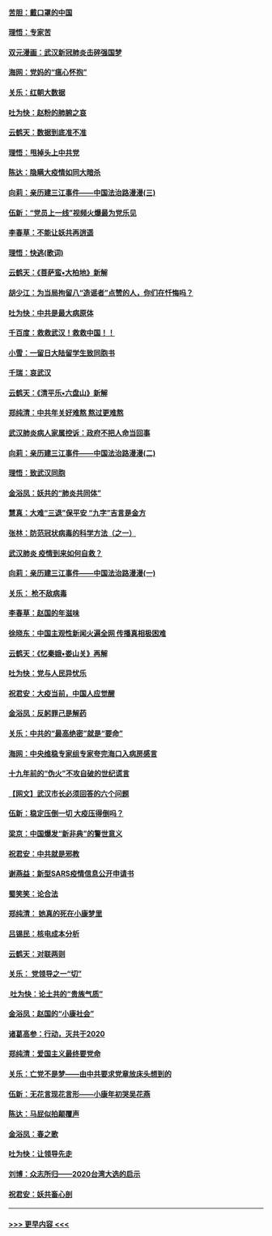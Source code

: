 #### [苦胆：戴口罩的中国](../pages/nsc993/n11845576.md?t=02051733) 
#### [理悟：专家苦](../pages/nsc993/n11845564.md?t=02051733) 
#### [双元漫画：武汉新冠肺炎击碎强国梦](../pages/nsc993/n11843320.md?t=02051733) 
#### [海网：党妈的“瘟心怀抱”](../pages/nsc993/n11840740.md?t=02051733) 
#### [关乐：红朝大数据](../pages/nsc993/n11840675.md?t=02051733) 
#### [吐为快：赵粉的肺腑之哀](../pages/nsc993/n11840618.md?t=02051733) 
#### [云鹤天：数据到底准不准](../pages/nsc993/n11840325.md?t=02051733) 
#### [理悟：甩掉头上中共党](../pages/nsc993/n11838826.md?t=02051733) 
#### [陈达：隐瞒大疫情如同大暗杀](../pages/nsc993/n11838771.md?t=02051733) 
#### [向莉：亲历建三江事件——中国法治路漫漫(三)](../pages/nsc993/n11831825.md?t=02051733) 
#### [伍新：“党员上一线”视频火爆最为党乐见](../pages/nsc993/n11838200.md?t=02051733) 
#### [李春草：不能让妖共再逍遥](../pages/nsc993/n11838102.md?t=02051733) 
#### [理悟：快逃(歌词)](../pages/nsc993/n11838083.md?t=02051733) 
#### [云鹤天：《菩萨蛮▪大柏地》新解](../pages/nsc993/n11838059.md?t=02051733) 
#### [胡少江：为当局拘留八“造谣者”点赞的人，你们在忏悔吗？](../pages/nsc993/n11836801.md?t=02051733) 
#### [吐为快：中共是最大病原体](../pages/nsc993/n11836748.md?t=02051733) 
#### [千百度：救救武汉！救救中国！！](../pages/nsc993/n11836145.md?t=02051733) 
#### [小雪：一留日大陆留学生致同胞书](../pages/nsc993/n11834624.md?t=02051733) 
#### [千瑞：哀武汉](../pages/nsc993/n11833647.md?t=02051733) 
#### [云鹤天：《清平乐▪六盘山》新解](../pages/nsc993/n11833611.md?t=02051733) 
#### [郑纯清：中共年关好难熬 熬过更难熬](../pages/nsc993/n11833489.md?t=02051733) 
#### [武汉肺炎病人家属控诉：政府不把人命当回事](../pages/nsc993/n11833205.md?t=02051733) 
#### [向莉：亲历建三江事件——中国法治路漫漫(二)](../pages/nsc993/n11829102.md?t=02051733) 
#### [理悟：致武汉同胞](../pages/nsc993/n11831522.md?t=02051733) 
#### [金浴凤：妖共的“肺炎共同体”](../pages/nsc993/n11829448.md?t=02051733) 
#### [慧真：大难“三退”保平安 “九字”吉言是金方](../pages/nsc993/n11829501.md?t=02051733) 
#### [张林：防范冠状病毒的科学方法（之一）](../pages/nsc993/n11828618.md?t=02051733) 
#### [武汉肺炎 疫情到来如何自救？](../pages/nsc993/n11827632.md?t=02051733) 
#### [向莉：亲历建三江事件——中国法治路漫漫(一)](../pages/nsc993/n11827190.md?t=02051733) 
#### [关乐： 枪不敌病毒](../pages/nsc993/n11826746.md?t=02051733) 
#### [李春草：赵国的年滋味](../pages/nsc993/n11826321.md?t=02051733) 
#### [徐晓东：中国主观性新闻火遍全网 传播真相极困难](../pages/nsc993/n11826508.md?t=02051733) 
#### [云鹤天：《忆秦娥▪娄山关》再解](../pages/nsc993/n11824682.md?t=02051733) 
#### [吐为快：党与人民异忧乐](../pages/nsc993/n11824660.md?t=02051733) 
#### [祝君安：大疫当前，中国人应觉醒](../pages/nsc993/n11821946.md?t=02051733) 
#### [金浴凤：反躬罪己是解药](../pages/nsc993/n11820280.md?t=02051733) 
#### [关乐：中共的“最高绝密”就是“要命”](../pages/nsc993/n11816946.md?t=02051733) 
#### [海网：中央维稳专家组专家夸完海口入病房感言](../pages/nsc993/n11815138.md?t=02051733) 
#### [十九年前的“伪火”不攻自破的世纪谎言](../pages/nsc993/n11813238.md?t=02051733) 
#### [【网文】武汉市长必须回答的六个问题](../pages/nsc993/n11813848.md?t=02051733) 
#### [伍新：稳定压倒一切 大疫压得倒吗？](../pages/nsc993/n11812634.md?t=02051733) 
#### [梁京：中国爆发“新非典”的警世意义](../pages/nsc993/n11812554.md?t=02051733) 
#### [祝君安：中共就是邪教](../pages/nsc993/n11812431.md?t=02051733) 
#### [谢燕益：新型SARS疫情信息公开申请书](../pages/nsc993/n11808840.md?t=02051733) 
#### [蜀笑笑：论合法](../pages/nsc993/n11808064.md?t=02051733) 
#### [郑纯清： 她真的死在小康梦里](../pages/nsc993/n11806623.md?t=02051733) 
#### [吕锡民：核电成本分析](../pages/nsc993/n11806284.md?t=02051733) 
#### [云鹤天：对联两则](../pages/nsc993/n11805957.md?t=02051733) 
#### [关乐： 党领导之一“切”](../pages/nsc993/n11804505.md?t=02051733) 
#### [ 吐为快：论土共的“贵族气质”](../pages/nsc993/n11804490.md?t=02051733) 
#### [金浴凤：赵国的“小康社会”](../pages/nsc993/n11804452.md?t=02051733) 
#### [诸葛高参：行动，灭共于2020](../pages/nsc993/n11804120.md?t=02051733) 
#### [郑纯清：爱国主义最终要党命](../pages/nsc993/n11802197.md?t=02051733) 
#### [关乐：亡党不是梦——由中共要求党章放床头想到的](../pages/nsc993/n11802156.md?t=02051733) 
#### [伍新：无花言现花言形——小康年初哭吴花燕](../pages/nsc993/n11800044.md?t=02051733) 
#### [陈达：马屁似拍颠覆声](../pages/nsc993/n11800010.md?t=02051733) 
#### [金浴凤：春之歌](../pages/nsc993/n11797687.md?t=02051733) 
#### [吐为快：让领导先走](../pages/nsc993/n11797512.md?t=02051733) 
#### [刘博：众志所归——2020台湾大选的启示](../pages/nsc993/n11796878.md?t=02051733) 
#### [祝君安：妖共畜心剖](../pages/nsc993/n11794273.md?t=02051733) 

----
#### [ >>> 更早内容 <<< ](../indexes/nsc993-earlier.md)
